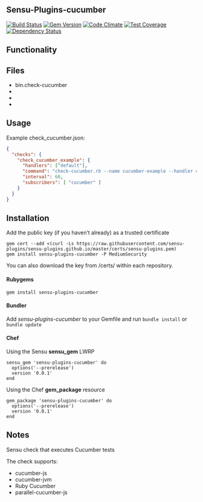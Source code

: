 ## Sensu-Plugins-cucumber

[![Build Status](https://travis-ci.org/sensu-plugins/sensu-plugins-cucumber.svg?branch=master)](https://travis-ci.org/sensu-plugins/sensu-plugins-cucumber)
[![Gem Version](https://badge.fury.io/rb/sensu-plugins-cucumber.svg)](http://badge.fury.io/rb/sensu-plugins-cucumber)
[![Code Climate](https://codeclimate.com/github/sensu-plugins/sensu-plugins-cucumber/badges/gpa.svg)](https://codeclimate.com/github/sensu-plugins/sensu-plugins-cucumber)
[![Test Coverage](https://codeclimate.com/github/sensu-plugins/sensu-plugins-cucumber/badges/coverage.svg)](https://codeclimate.com/github/sensu-plugins/sensu-plugins-cucumber)
[![Dependency Status](https://gemnasium.com/sensu-plugins/sensu-plugins-cucumber.svg)](https://gemnasium.com/sensu-plugins/sensu-plugins-cucumber)

## Functionality

## Files
 * bin.check-cucumber
 *
 *
 *

## Usage

Example check_cucumber.json:

``` json
{
  "checks": {
    "check_cucumber_example": {
      "handlers": ["default"],
      "command": "check-cucumber.rb --name cucumber-example --handler cucumber --metric-handler metrics --metric-prefix example-metrics-prefix --command \"cucumber-js -f json features/\" --working-dir cucumber-example/",
      "interval": 60,
      "subscribers": [ "cucumber" ]
    }
  }
}
```


## Installation

Add the public key (if you haven’t already) as a trusted certificate

```
gem cert --add <(curl -Ls https://raw.githubusercontent.com/sensu-plugins/sensu-plugins.github.io/master/certs/sensu-plugins.pem)
gem install sensu-plugins-cucumber -P MediumSecurity
```

You can also download the key from /certs/ within each repository.

#### Rubygems

`gem install sensu-plugins-cucumber`

#### Bundler

Add *sensu-plugins-cucumber* to your Gemfile and run `bundle install` or `bundle update`

#### Chef

Using the Sensu **sensu_gem** LWRP
```
sensu_gem 'sensu-plugins-cucumber' do
  options('--prerelease')
  version '0.0.1'
end
```

Using the Chef **gem_package** resource
```
gem_package 'sensu-plugins-cucumber' do
  options('--prerelease')
  version '0.0.1'
end
```

## Notes

Sensu check that executes Cucumber tests

The check supports:
* cucumber-js
* cucumber-jvm
* Ruby Cucumber
* parallel-cucumber-js
